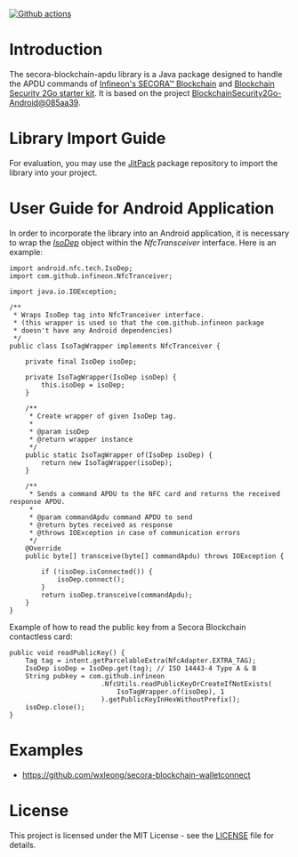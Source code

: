[![Github actions](https://github.com/wxleong/secora-blockchain-apdu/actions/workflows/main.yml/badge.svg)](https://github.com/wxleong/secora-blockchain-apdu/actions)

# Introduction

The secora-blockchain-apdu library is a Java package designed to handle the APDU commands of [Infineon's SECORA™ Blockchain](https://www.infineon.com/cms/en/product/security-smart-card-solutions/secora-security-solutions/secora-blockchain-security-solutions/) and [Blockchain Security 2Go starter kit](https://www.infineon.com/cms/en/product/evaluation-boards/blockchainstartkit/). It is based on the project [BlockchainSecurity2Go-Android@085aa39](https://github.com/Infineon/BlockchainSecurity2Go-Android/tree/085aa3914235ab0e262b73323403e626f399d53f).

# Library Import Guide

For evaluation, you may use the [JitPack](https://jitpack.io/#wxleong/secora-blockchain-apdu) package repository to import the library into your project.

# User Guide for Android Application

In order to incorporate the library into an Android application, it is necessary to wrap the [*IsoDep*](https://developer.android.com/reference/android/nfc/tech/IsoDep) object within the *NfcTransceiver* interface. Here is an example:
```
import android.nfc.tech.IsoDep;
import com.github.infineon.NfcTranceiver;

import java.io.IOException;

/**
 * Wraps IsoDep tag into NfcTranceiver interface.
 * (this wrapper is used so that the com.github.infineon package
 * doesn't have any Android dependencies)
 */
public class IsoTagWrapper implements NfcTranceiver {

    private final IsoDep isoDep;

    private IsoTagWrapper(IsoDep isoDep) {
        this.isoDep = isoDep;
    }

    /**
     * Create wrapper of given IsoDep tag.
     *
     * @param isoDep
     * @return wrapper instance
     */
    public static IsoTagWrapper of(IsoDep isoDep) {
        return new IsoTagWrapper(isoDep);
    }

    /**
     * Sends a command APDU to the NFC card and returns the received response APDU.
     *
     * @param commandApdu command APDU to send
     * @return bytes received as response
     * @throws IOException in case of communication errors
     */
    @Override
    public byte[] transceive(byte[] commandApdu) throws IOException {

        if (!isoDep.isConnected()) {
            isoDep.connect();
        }
        return isoDep.transceive(commandApdu);
    }
}
```

Example of how to read the public key from a Secora Blockchain contactless card:
```
public void readPublicKey() {
    Tag tag = intent.getParcelableExtra(NfcAdapter.EXTRA_TAG);
    IsoDep isoDep = IsoDep.get(tag); // ISO 14443-4 Type A & B
    String pubkey = com.github.infineon
                       .NfcUtils.readPublicKeyOrCreateIfNotExists(
                           IsoTagWrapper.of(isoDep), 1
                       ).getPublicKeyInHexWithoutPrefix();
    isoDep.close();
}
```

# Examples

- https://github.com/wxleong/secora-blockchain-walletconnect

# License

This project is licensed under the MIT License - see the [LICENSE](LICENSE) file for details.